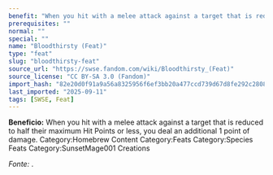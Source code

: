 ```yaml
---
benefit: "When you hit with a melee attack against a target that is reduced to half their maximum Hit Points or less, you deal an additional 1 point of damage. Category:Homebrew Content Category:Feats Category:Species Feats Category:SunsetMage001 Creations"
prerequisites: ""
normal: ""
special: ""
name: "Bloodthirsty (Feat)"
type: "feat"
slug: "bloodthirsty-feat"
source_url: "https://swse.fandom.com/wiki/Bloodthirsty_(Feat)"
source_license: "CC BY-SA 3.0 (Fandom)"
import_hash: "82e20d0f91a9a56a8325956f6ef3bb20a477ccd739d67d8fe292c2808f5da2e0"
last_imported: "2025-09-11"
tags: [SWSE, Feat]
---
```

**Beneficio:** When you hit with a melee attack against a target that is reduced to half their maximum Hit Points or less, you deal an additional 1 point of damage. Category:Homebrew Content Category:Feats Category:Species Feats Category:SunsetMage001 Creations

*Fonte:* .